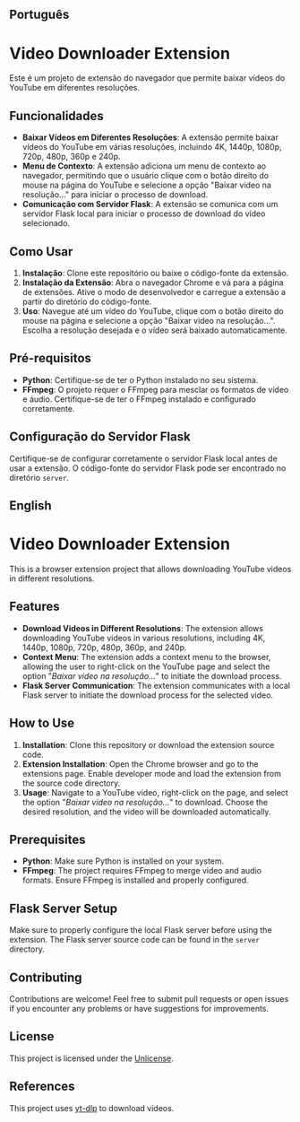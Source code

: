 ## Português

# Video Downloader Extension

Este é um projeto de extensão do navegador que permite baixar vídeos do YouTube em diferentes resoluções.

## Funcionalidades

- **Baixar Vídeos em Diferentes Resoluções**: A extensão permite baixar vídeos do YouTube em várias resoluções, incluindo 4K, 1440p, 1080p, 720p, 480p, 360p e 240p.
- **Menu de Contexto**: A extensão adiciona um menu de contexto ao navegador, permitindo que o usuário clique com o botão direito do mouse na página do YouTube e selecione a opção "Baixar video na resolução..." para iniciar o processo de download.
- **Comunicação com Servidor Flask**: A extensão se comunica com um servidor Flask local para iniciar o processo de download do vídeo selecionado.

## Como Usar

1. **Instalação**: Clone este repositório ou baixe o código-fonte da extensão.
2. **Instalação da Extensão**: Abra o navegador Chrome e vá para a página de extensões. Ative o modo de desenvolvedor e carregue a extensão a partir do diretório do código-fonte.
3. **Uso**: Navegue até um vídeo do YouTube, clique com o botão direito do mouse na página e selecione a opção "Baixar video na resolução...". Escolha a resolução desejada e o vídeo será baixado automaticamente.

## Pré-requisitos

- **Python**: Certifique-se de ter o Python instalado no seu sistema.
- **FFmpeg**: O projeto requer o FFmpeg para mesclar os formatos de vídeo e áudio. Certifique-se de ter o FFmpeg instalado e configurado corretamente.

## Configuração do Servidor Flask

Certifique-se de configurar corretamente o servidor Flask local antes de usar a extensão. O código-fonte do servidor Flask pode ser encontrado no diretório `server`.


## English

# Video Downloader Extension

This is a browser extension project that allows downloading YouTube videos in different resolutions.

## Features

- **Download Videos in Different Resolutions**: The extension allows downloading YouTube videos in various resolutions, including 4K, 1440p, 1080p, 720p, 480p, 360p, and 240p.
- **Context Menu**: The extension adds a context menu to the browser, allowing the user to right-click on the YouTube page and select the option "*Baixar video na resolução...*" to initiate the download process.
- **Flask Server Communication**: The extension communicates with a local Flask server to initiate the download process for the selected video.

## How to Use

1. **Installation**: Clone this repository or download the extension source code.
2. **Extension Installation**: Open the Chrome browser and go to the extensions page. Enable developer mode and load the extension from the source code directory.
3. **Usage**: Navigate to a YouTube video, right-click on the page, and select the option "*Baixar video na resolução...*" to download. Choose the desired resolution, and the video will be downloaded automatically.

## Prerequisites

- **Python**: Make sure Python is installed on your system.
- **FFmpeg**: The project requires FFmpeg to merge video and audio formats. Ensure FFmpeg is installed and properly configured.

## Flask Server Setup

Make sure to properly configure the local Flask server before using the extension. The Flask server source code can be found in the `server` directory.

## Contributing

Contributions are welcome! Feel free to submit pull requests or open issues if you encounter any problems or have suggestions for improvements.

## License

This project is licensed under the [Unlicense](LICENSE).

## References

This project uses [yt-dlp](https://github.com/yt-dlp/yt-dlp) to download videos.